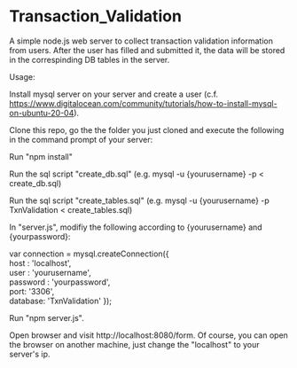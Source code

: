 # Transaction_Validation
A simple node.js web server to collect transaction validation information from users. After the user has filled and submitted it, the data will be stored in the correspinding DB tables in the server.

Usage:

Install mysql server on your server and create a user (c.f. https://www.digitalocean.com/community/tutorials/how-to-install-mysql-on-ubuntu-20-04).

Clone this repo, go the the folder you just cloned and execute the following in the command prompt of your server:

Run "npm install"

Run the sql script "create_db.sql" (e.g. mysql -u {yourusername} -p < create_db.sql)

Run the sql script "create_tables.sql" (e.g. mysql -u {yourusername} -p TxnValidation < create_tables.sql)

In "server.js", modifiy the following according to {yourusername} and {yourpassword}:

var connection = mysql.createConnection({     
  host     : 'localhost',       
  user     : 'yourusername',              
  password : 'yourpassword',       
  port: '3306',                   
  database: 'TxnValidation' 
}); 

Run "npm server.js". 

Open browser and visit http://localhost:8080/form. Of course, you can open the browser on another machine, just change the "localhost" to your server's ip.
